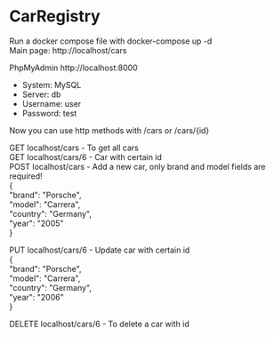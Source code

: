 # CarRegistry

Run a docker compose file with docker-compose up -d  
Main page: http://localhost/cars

PhpMyAdmin http://localhost:8000

- System: MySQL  
- Server: db  
- Username: user
- Password: test

Now you can use http methods with /cars or /cars/{id}

GET localhost/cars - To get all cars  
GET localhost/cars/6 - Car with certain id  
POST localhost/cars - Add a new car, only brand and model fields are required!  
{  
        "brand": "Porsche",       
        "model": "Carrera",  
        "country": "Germany",  
        "year": "2005"  
}  
  
PUT localhost/cars/6 - Update car with certain id  
{  
        "brand": "Porsche",  
        "model": "Carrera",  
        "country": "Germany",  
        "year": "2006"  
}  
    
DELETE localhost/cars/6 - To delete a car with id  
